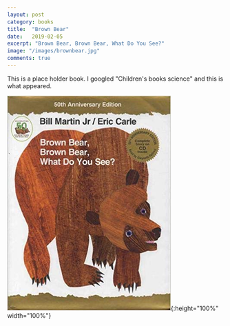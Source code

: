 ```yaml
---
layout: post
category: books
title:  "Brown Bear"
date:   2019-02-05
excerpt: "Brown Bear, Brown Bear, What Do You See?"
image: "/images/brownbear.jpg"
comments: true
---
```



This is a place holder book. I googled "Children's books science" and this is what appeared.


![](/images/brownbear.jpg){:height="100%" width="100%"}


